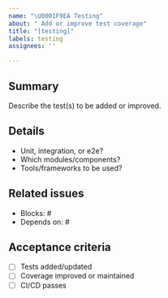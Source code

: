 ```yaml
---
name: "\U0001F9EA Testing"
about: " Add or improve test coverage"
title: "[testing]"
labels: testing
assignees: ''

---
```


## Summary
Describe the test(s) to be added or improved.

## Details
- Unit, integration, or e2e?
- Which modules/components?
- Tools/frameworks to be used?

## Related issues
- Blocks: #
- Depends on: #

## Acceptance criteria
- [ ] Tests added/updated
- [ ] Coverage improved or maintained
- [ ] CI/CD passes
